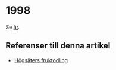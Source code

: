 # 1998

Se [år](år).

## Referenser till denna artikel

* [Högsäters fruktodling](högsäters%20frukodling)
